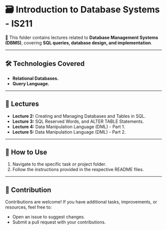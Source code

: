 # 🗃️ Introduction to Database Systems - IS211

📌 This folder contains lectures related to **Database Management Systems (DBMS)**, covering **SQL queries, database design, and implementation**.

---

## 🛠️ Technologies Covered

- **Relational Databases.**
- **Query Language.**

---

## 📝 Lectures

   - **Lecture 2:** Creating and Managing Databases and Tables in SQL.
   - **Lecture 3:** SQL Reserved Words, and ALTER TABLE Statements.
   - **Lecture 4:** Data Manipulation Language (DML) - Part 1.
   - **Lecture 5:** Data Manipulation Language (DML) - Part 2.

---

## 🚀 How to Use
1. Navigate to the specific task or project folder.
2. Follow the instructions provided in the respective README files.

---

## 🤝 Contribution
Contributions are welcome! If you have additional tasks, improvements, or resources, feel free to:
- Open an issue to suggest changes.
- Submit a pull request with your contributions.